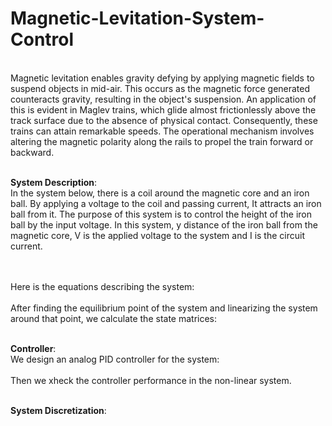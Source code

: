 # Magnetic-Levitation-System-Control
<br>
Magnetic levitation enables gravity defying by applying magnetic fields to suspend objects in mid-air. This occurs as the magnetic force generated counteracts gravity, resulting in the object's suspension. An application of this is evident in Maglev trains, which glide almost frictionlessly above the track surface due to the absence of physical contact. Consequently, these trains can attain remarkable speeds. The operational mechanism involves altering the magnetic polarity along the rails to propel the train forward or backward.
<br>
<br>

__System Description__:
<br>
In the system below, there is a coil around the magnetic core and an iron ball. By applying a voltage to the coil and passing current, It attracts an iron ball from it. The purpose of this system is to control the height of the iron ball by the input voltage. In this system, y distance of the iron ball from the magnetic core, V  is the applied voltage to the system and I is the circuit current.

<br>
<br>
Here is the equations describing the system:
<br>
<br>
After finding the equilibrium point of the system and linearizing the system around that point, we calculate the state matrices:
<br>
<br>

__Controller__:
<br>
We design an analog PID controller for the system:
<br>
<br>
Then we xheck the controller performance in the non-linear system.
<br>
<br>

__System Discretization__:
